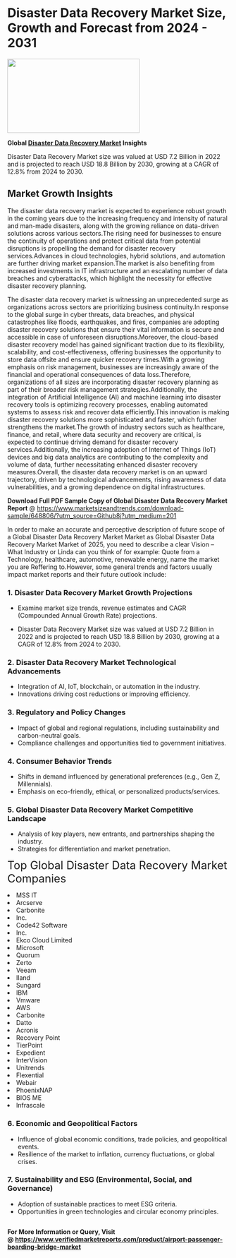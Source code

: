 <H1>Disaster Data Recovery Market Size, Growth and Forecast from 2024 - 2031</H1><img class="aligncenter size-medium wp-image-584254" src="https://thirdeyenews.in/wp-content/uploads/2024/09/Global-Market-Research-300x168.jpeg" alt="" width="300" height="168" /><p><strong>Global&nbsp;<a href="https://www.marketsizeandtrends.com/download-sample/648806/?utm_source=Github8j?utm_medium=201">Disaster Data Recovery Market</a> Insights</strong></p><p>Disaster Data Recovery Market size was valued at USD 7.2 Billion in 2022 and is projected to reach USD 18.8 Billion by 2030, growing at a CAGR of 12.8% from 2024 to 2030.</p><p><h2>Market Growth Insights</h2> <p>The disaster data recovery market is expected to experience robust growth in the coming years due to the increasing frequency and intensity of natural and man-made disasters, along with the growing reliance on data-driven solutions across various sectors.The rising need for businesses to ensure the continuity of operations and protect critical data from potential disruptions is propelling the demand for disaster recovery services.Advances in cloud technologies, hybrid solutions, and automation are further driving market expansion.The market is also benefiting from increased investments in IT infrastructure and an escalating number of data breaches and cyberattacks, which highlight the necessity for effective disaster recovery planning.</p> <p>The disaster data recovery market is witnessing an unprecedented surge as organizations across sectors are prioritizing business continuity.In response to the global surge in cyber threats, data breaches, and physical catastrophes like floods, earthquakes, and fires, companies are adopting disaster recovery solutions that ensure their vital information is secure and accessible in case of unforeseen disruptions.Moreover, the cloud-based disaster recovery model has gained significant traction due to its flexibility, scalability, and cost-effectiveness, offering businesses the opportunity to store data offsite and ensure quicker recovery times.With a growing emphasis on risk management, businesses are increasingly aware of the financial and operational consequences of data loss.Therefore, organizations of all sizes are incorporating disaster recovery planning as part of their broader risk management strategies.Additionally, the integration of Artificial Intelligence (AI) and machine learning into disaster recovery tools is optimizing recovery processes, enabling automated systems to assess risk and recover data efficiently.This innovation is making disaster recovery solutions more sophisticated and faster, which further strengthens the market.The growth of industry sectors such as healthcare, finance, and retail, where data security and recovery are critical, is expected to continue driving demand for disaster recovery services.Additionally, the increasing adoption of Internet of Things (IoT) devices and big data analytics are contributing to the complexity and volume of data, further necessitating enhanced disaster recovery measures.Overall, the disaster data recovery market is on an upward trajectory, driven by technological advancements, rising awareness of data vulnerabilities, and a growing dependence on digital infrastructures.</p> <p><span class=""><strong>Download Full PDF Sample Copy of Global Disaster Data Recovery Market Report</strong> @ <a href="https://www.marketsizeandtrends.com/download-sample/648806/?utm_source=Github8j?utm_medium=201" target="_blank">https://www.marketsizeandtrends.com/download-sample/648806/?utm_source=Github8j?utm_medium=201</a></span></p><p>In order to make an accurate and perceptive description of future scope of a Global&nbsp;Disaster Data Recovery Market Market as Global&nbsp;Disaster Data Recovery Market Market of 2025, you need to describe a clear Vision &ndash; What Industry or Linda can you think of for example: Quote from a Technology, healthcare, automotive, renewable energy, name the market you are Reffering to.However, some general trends and factors usually impact market reports and their future outlook include:</p><h3>1.&nbsp;<strong>Disaster Data Recovery Market Growth Projections</strong></h3><ul><li>Examine market size trends, revenue estimates and CAGR (Compounded Annual Growth Rate) projections.</li><li><p>Disaster Data Recovery Market size was valued at USD 7.2 Billion in 2022 and is projected to reach USD 18.8 Billion by 2030, growing at a CAGR of 12.8% from 2024 to 2030.</p></li></ul><h3>2.&nbsp;<strong>Disaster Data Recovery Market Technological Advancements</strong></h3><ul><li>Integration of AI, IoT, blockchain, or automation in the industry.</li><li>Innovations driving cost reductions or improving efficiency.</li></ul><h3>3.&nbsp;<strong>Regulatory and Policy Changes</strong></h3><ul><li>Impact of global and regional regulations, including sustainability and carbon-neutral goals.</li><li>Compliance challenges and opportunities tied to government initiatives.</li></ul><h3>4.&nbsp;<strong>Consumer Behavior Trends</strong></h3><ul><li>Shifts in demand influenced by generational preferences (e.g., Gen Z, Millennials).</li><li>Emphasis on eco-friendly, ethical, or personalized products/services.</li></ul><h3>5.&nbsp;<strong>Global Disaster Data Recovery Market Competitive Landscape</strong></h3><ul><li>Analysis of key players, new entrants, and partnerships shaping the industry.</li><li>Strategies for differentiation and market penetration.</li></ul><p data-pm-slice="1 1 []"><span style="color: inherit; font-family: inherit; font-size: 25px;">Top Global Disaster Data Recovery Market Companies</span></p><div class="" data-test-id=""><p><li>MSS IT</li><li> Arcserve</li><li> Carbonite</li><li> Inc.</li><li> Code42 Software</li><li> Inc.</li><li> Ekco Cloud Limited</li><li> Microsoft</li><li> Quorum</li><li> Zerto</li><li> Veeam</li><li> Iland</li><li> Sungard</li><li> IBM</li><li> Vmware</li><li> AWS</li><li> Carbonite</li><li> Datto</li><li> Acronis</li><li> Recovery Point</li><li> TierPoint</li><li> Expedient</li><li> InterVision</li><li> Unitrends</li><li> Flexential</li><li> Webair</li><li> PhoenixNAP</li><li> BIOS ME</li><li> Infrascale</li></p></div><h3>6.&nbsp;<strong>Economic and Geopolitical Factors</strong></h3><ul><li>Influence of global economic conditions, trade policies, and geopolitical events.</li><li>Resilience of the market to inflation, currency fluctuations, or global crises.</li></ul><h3>7.&nbsp;<strong>Sustainability and ESG (Environmental, Social, and Governance)</strong></h3><ul><li>Adoption of sustainable practices to meet ESG criteria.</li><li>Opportunities in green technologies and circular economy principles.</li></ul><h2><strong style="font-size: 14px;">For More Information or Query, Visit @&nbsp;</strong><a style="background-color: #ffffff; font-size: 14px;" href="https://www.marketsizeandtrends.com/report/disaster-data-recovery-market/" target="_blank">https://www.verifiedmarketreports.com/product/airport-passenger-boarding-bridge-market</a></h2>